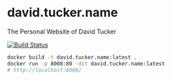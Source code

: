 # david.tucker.name

The Personal Website of David Tucker

[![Build Status](https://img.shields.io/travis/dmtucker/dmtucker.github.io.svg)](https://travis-ci.org/dmtucker/dmtucker.github.io)

``` sh
docker build -t david.tucker.name:latest .
docker run -p 8008:80 -dit david.tucker.name:latest
# http://localhost:8008/
```
